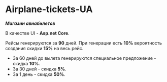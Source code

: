 # Airplane-tickets-UA
***Магазин авиабилетов***

В качестве UI - **Asp.net Core**.

Рейсы генерируются за **90** дней. 
При генерации есть **10%** вероятность создания скидки **15%** на весь рейс. 
- За 60 дней до вылета генерируются специальное предложение - скидка **10%**. 
- За 30 дней - скидка **5%**. 
- За 1 день - скидка **50%**.
